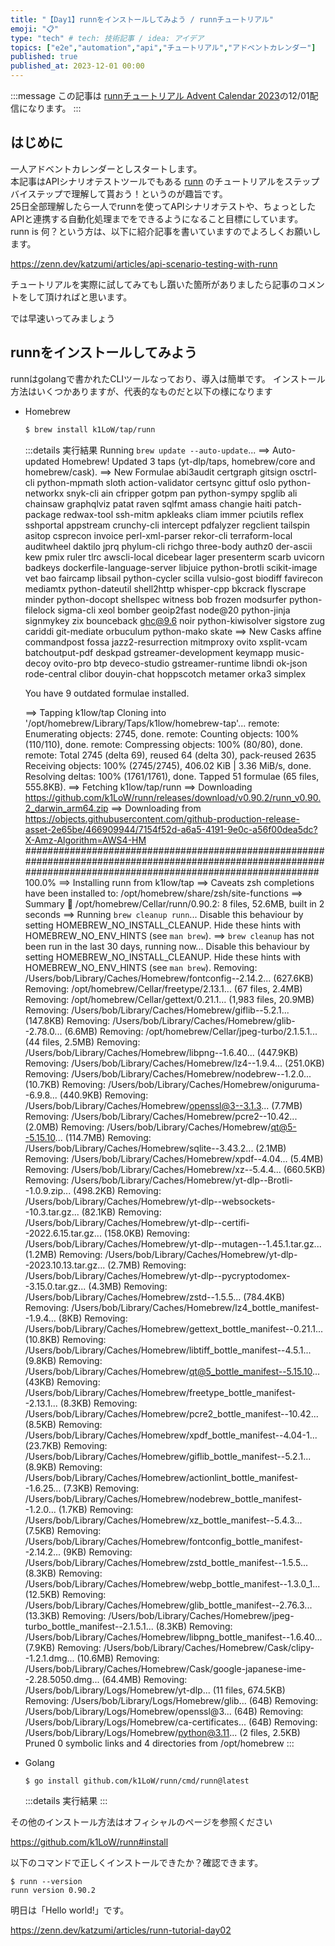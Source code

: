 ```yaml
---
title: "【Day1】runnをインストールしてみよう / runnチュートリアル"
emoji: "📋"
type: "tech" # tech: 技術記事 / idea: アイデア
topics: ["e2e","automation","api","チュートリアル","アドベントカレンダー"]
published: true
published_at: 2023-12-01 00:00
---
```


:::message
この記事は [runnチュートリアル Advent Calendar 2023](https://qiita.com/advent-calendar/2023/runn-tutorial)の12/01配信になります。
:::

## はじめに

一人アドベントカレンダーとしスタートします。  
本記事はAPIシナリオテストツールでもある [runn](https://github.com/k1LoW/runn) のチュートリアルをステップバイステップで理解して貰おう！というのが趣旨です。  
25日全部理解したら一人でrunnを使ってAPIシナリオテストや、ちょっとしたAPIと連携する自動化処理までをできるようになること目標にしています。  
runn is 何？という方は、以下に紹介記事を書いていますのでよろしくお願いします。

https://zenn.dev/katzumi/articles/api-scenario-testing-with-runn

チュートリアルを実際に試してみてもし躓いた箇所がありましたら記事のコメントをして頂ければと思います。

では早速いってみましょう

## runnをインストールしてみよう

runnはgolangで書かれたCLIツールなっており、導入は簡単です。
インストール方法はいくつかありますが、代表的なものだと以下の様になります


* Homebrew  
    ```bash
    $ brew install k1LoW/tap/runn
    ```
    :::details 実行結果
    Running `brew update --auto-update`...
    ==> Auto-updated Homebrew!
    Updated 3 taps (yt-dlp/taps, homebrew/core and homebrew/cask).
    ==> New Formulae
    abi3audit                   certgraph                   gitsign                     osctrl-cli                  python-mpmath               sloth
    action-validator            certsync                    gittuf                      oslo                        python-networkx             snyk-cli
    ain                         cfripper                    gotpm                       pan                         python-sympy                spglib
    ali                         chainsaw                    graphqlviz                  patat                       raven                       sqlfmt
    amass                       changie                     haiti                       patch-package               redwax-tool                 ssh-mitm
    apkleaks                    cliam                       immer                       pciutils                    reflex                      sshportal
    appstream                   crunchy-cli                 intercept                   pdfalyzer                   regclient                   tailspin
    asitop                      csprecon                    invoice                     perl-xml-parser             rekor-cli                   terraform-local
    auditwheel                  daktilo                     jprq                        phylum-cli                  richgo                      three-body
    authz0                      der-ascii                   kew                         pmix                        ruler                       tlrc
    awscli-local                dicebear                    lager                       presenterm                  scarb                       uvicorn
    badkeys                     dockerfile-language-server  libjuice                    python-brotli               scikit-image                vet
    bao                         faircamp                    libsail                     python-cycler               scilla                      vulsio-gost
    biodiff                     favirecon                   mediamtx                    python-dateutil             shell2http                  whisper-cpp
    bkcrack                     flyscrape                   minder                      python-docopt               shellspec                   witness
    bob                         frozen                      modsurfer                   python-filelock             sigma-cli                   xeol
    bomber                      geoip2fast                  node@20                     python-jinja                signmykey                   zix
    bounceback                  ghc@9.6                     noir                        python-kiwisolver           sigstore                    zug
    cariddi                     git-mediate                 orbuculum                   python-mako                 skate
    ==> New Casks
    affine                  commandpost             fossa                   jazz2-resurrection      mitmproxy               ovito                   xsplit-vcam
    batchoutput-pdf         deskpad                 gstreamer-development   keymapp                 music-decoy             ovito-pro
    btp                     deveco-studio           gstreamer-runtime       libndi                  ok-json                 rode-central
    clibor                  douyin-chat             hoppscotch              metamer                 orka3                   simplex

    You have 9 outdated formulae installed.

    ==> Tapping k1low/tap
    Cloning into '/opt/homebrew/Library/Taps/k1low/homebrew-tap'...
    remote: Enumerating objects: 2745, done.
    remote: Counting objects: 100% (110/110), done.
    remote: Compressing objects: 100% (80/80), done.
    remote: Total 2745 (delta 69), reused 64 (delta 30), pack-reused 2635
    Receiving objects: 100% (2745/2745), 406.02 KiB | 3.36 MiB/s, done.
    Resolving deltas: 100% (1761/1761), done.
    Tapped 51 formulae (65 files, 555.8KB).
    ==> Fetching k1low/tap/runn
    ==> Downloading https://github.com/k1LoW/runn/releases/download/v0.90.2/runn_v0.90.2_darwin_arm64.zip
    ==> Downloading from https://objects.githubusercontent.com/github-production-release-asset-2e65be/466909944/7154f52d-a6a5-4191-9e0c-a56f00dea5dc?X-Amz-Algorithm=AWS4-HM
    ################################################################################################################################################################# 100.0%
    ==> Installing runn from k1low/tap
    ==> Caveats
    zsh completions have been installed to:
    /opt/homebrew/share/zsh/site-functions
    ==> Summary
    🍺  /opt/homebrew/Cellar/runn/0.90.2: 8 files, 52.6MB, built in 2 seconds
    ==> Running `brew cleanup runn`...
    Disable this behaviour by setting HOMEBREW_NO_INSTALL_CLEANUP.
    Hide these hints with HOMEBREW_NO_ENV_HINTS (see `man brew`).
    ==> `brew cleanup` has not been run in the last 30 days, running now...
    Disable this behaviour by setting HOMEBREW_NO_INSTALL_CLEANUP.
    Hide these hints with HOMEBREW_NO_ENV_HINTS (see `man brew`).
    Removing: /Users/bob/Library/Caches/Homebrew/fontconfig--2.14.2... (627.6KB)
    Removing: /opt/homebrew/Cellar/freetype/2.13.1... (67 files, 2.4MB)
    Removing: /opt/homebrew/Cellar/gettext/0.21.1... (1,983 files, 20.9MB)
    Removing: /Users/bob/Library/Caches/Homebrew/giflib--5.2.1... (147.8KB)
    Removing: /Users/bob/Library/Caches/Homebrew/glib--2.78.0... (6.6MB)
    Removing: /opt/homebrew/Cellar/jpeg-turbo/2.1.5.1... (44 files, 2.5MB)
    Removing: /Users/bob/Library/Caches/Homebrew/libpng--1.6.40... (447.9KB)
    Removing: /Users/bob/Library/Caches/Homebrew/lz4--1.9.4... (251.0KB)
    Removing: /Users/bob/Library/Caches/Homebrew/nodebrew--1.2.0... (10.7KB)
    Removing: /Users/bob/Library/Caches/Homebrew/oniguruma--6.9.8... (440.9KB)
    Removing: /Users/bob/Library/Caches/Homebrew/openssl@3--3.1.3... (7.7MB)
    Removing: /Users/bob/Library/Caches/Homebrew/pcre2--10.42... (2.0MB)
    Removing: /Users/bob/Library/Caches/Homebrew/qt@5--5.15.10... (114.7MB)
    Removing: /Users/bob/Library/Caches/Homebrew/sqlite--3.43.2... (2.1MB)
    Removing: /Users/bob/Library/Caches/Homebrew/xpdf--4.04... (5.4MB)
    Removing: /Users/bob/Library/Caches/Homebrew/xz--5.4.4... (660.5KB)
    Removing: /Users/bob/Library/Caches/Homebrew/yt-dlp--Brotli--1.0.9.zip... (498.2KB)
    Removing: /Users/bob/Library/Caches/Homebrew/yt-dlp--websockets--10.3.tar.gz... (82.1KB)
    Removing: /Users/bob/Library/Caches/Homebrew/yt-dlp--certifi--2022.6.15.tar.gz... (158.0KB)
    Removing: /Users/bob/Library/Caches/Homebrew/yt-dlp--mutagen--1.45.1.tar.gz... (1.2MB)
    Removing: /Users/bob/Library/Caches/Homebrew/yt-dlp--2023.10.13.tar.gz... (2.7MB)
    Removing: /Users/bob/Library/Caches/Homebrew/yt-dlp--pycryptodomex--3.15.0.tar.gz... (4.3MB)
    Removing: /Users/bob/Library/Caches/Homebrew/zstd--1.5.5... (784.4KB)
    Removing: /Users/bob/Library/Caches/Homebrew/lz4_bottle_manifest--1.9.4... (8KB)
    Removing: /Users/bob/Library/Caches/Homebrew/gettext_bottle_manifest--0.21.1... (10.8KB)
    Removing: /Users/bob/Library/Caches/Homebrew/libtiff_bottle_manifest--4.5.1... (9.8KB)
    Removing: /Users/bob/Library/Caches/Homebrew/qt@5_bottle_manifest--5.15.10... (43KB)
    Removing: /Users/bob/Library/Caches/Homebrew/freetype_bottle_manifest--2.13.1... (8.3KB)
    Removing: /Users/bob/Library/Caches/Homebrew/pcre2_bottle_manifest--10.42... (8.5KB)
    Removing: /Users/bob/Library/Caches/Homebrew/xpdf_bottle_manifest--4.04-1... (23.7KB)
    Removing: /Users/bob/Library/Caches/Homebrew/giflib_bottle_manifest--5.2.1... (8.9KB)
    Removing: /Users/bob/Library/Caches/Homebrew/actionlint_bottle_manifest--1.6.25... (7.3KB)
    Removing: /Users/bob/Library/Caches/Homebrew/nodebrew_bottle_manifest--1.2.0... (1.7KB)
    Removing: /Users/bob/Library/Caches/Homebrew/xz_bottle_manifest--5.4.3... (7.5KB)
    Removing: /Users/bob/Library/Caches/Homebrew/fontconfig_bottle_manifest--2.14.2... (9KB)
    Removing: /Users/bob/Library/Caches/Homebrew/zstd_bottle_manifest--1.5.5... (8.3KB)
    Removing: /Users/bob/Library/Caches/Homebrew/webp_bottle_manifest--1.3.0_1... (12.5KB)
    Removing: /Users/bob/Library/Caches/Homebrew/glib_bottle_manifest--2.76.3... (13.3KB)
    Removing: /Users/bob/Library/Caches/Homebrew/jpeg-turbo_bottle_manifest--2.1.5.1... (8.3KB)
    Removing: /Users/bob/Library/Caches/Homebrew/libpng_bottle_manifest--1.6.40... (7.9KB)
    Removing: /Users/bob/Library/Caches/Homebrew/Cask/clipy--1.2.1.dmg... (10.6MB)
    Removing: /Users/bob/Library/Caches/Homebrew/Cask/google-japanese-ime--2.28.5050.dmg... (64.4MB)
    Removing: /Users/bob/Library/Logs/Homebrew/yt-dlp... (11 files, 674.5KB)
    Removing: /Users/bob/Library/Logs/Homebrew/glib... (64B)
    Removing: /Users/bob/Library/Logs/Homebrew/openssl@3... (64B)
    Removing: /Users/bob/Library/Logs/Homebrew/ca-certificates... (64B)
    Removing: /Users/bob/Library/Logs/Homebrew/python@3.11... (2 files, 2.5KB)
    Pruned 0 symbolic links and 4 directories from /opt/homebrew
    :::

* Golang  
    ```bash
    $ go install github.com/k1LoW/runn/cmd/runn@latest
    ```
    :::details 実行結果
    :::

その他のインストール方法はオフィシャルのページを参照ください

https://github.com/k1LoW/runn#install

以下のコマンドで正しくインストールできたか？確認できます。

```console
$ runn --version
runn version 0.90.2
```

明日は「Hello world!」です。

https://zenn.dev/katzumi/articles/runn-tutorial-day02